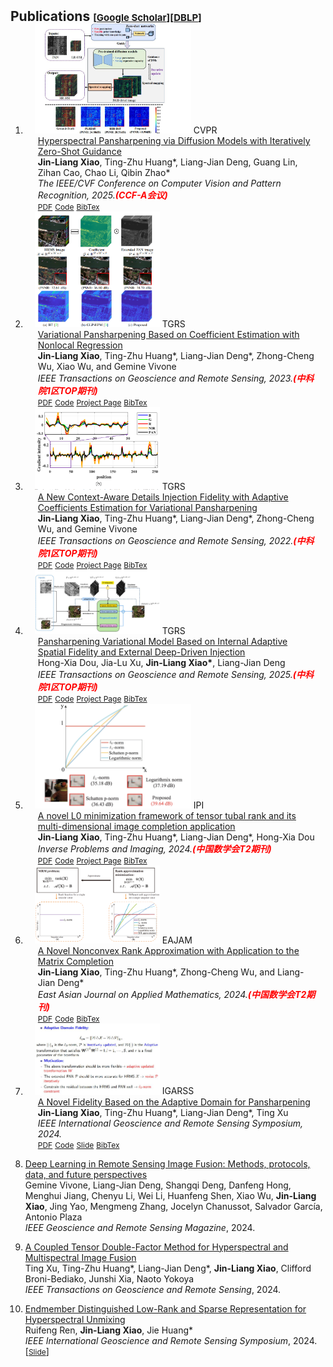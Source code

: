 
<h2 id="publications" style="margin: 2px 0px -15px;">Publications <temp style="font-size:15px;">[</temp><a href="https://scholar.google.com.hk/citations?user=g5xlNmkAAAAJ&hl=zh-CN&oi=sra" target="_blank" style="font-size:15px;">Google Scholar</a><temp style="font-size:15px;">]</temp><temp style="font-size:15px;">[</temp><a href="https://dblp.org/pid/318/0717.html" target="_blank" style="font-size:15px;">DBLP</a><temp style="font-size:15px;">]</temp></h2>

<div class="publications">
<ol class="bibliography">






<li>
<div class="pub-row">
  <div class="col-sm-3 abbr" style="position: relative;padding-right: 15px;padding-left: 15px;">
    <img src="assets/img/cvpr25.jpg" width="250px" class="teaser img-fluid z-depth-1" style="width=100%">
            <abbr class="badge">CVPR</abbr>
  </div>
  <div class="col-sm-9" style="position: relative;padding-right: 15px;padding-left: 20px;">
      <div class="title"><a href="https://openaccess.thecvf.com/content/CVPR2025/html/Xiao_Hyperspectral_Pansharpening_via_Diffusion_Models_with_Iteratively_Zero-Shot_Guidance_CVPR_2025_paper.html">Hyperspectral Pansharpening via Diffusion Models with Iteratively Zero-Shot Guidance</a></div>
      <div class="author"><strong>Jin-Liang Xiao</strong>, Ting-Zhu Huang*, Liang-Jian Deng, Guang Lin, Zihan Cao, Chao Li, Qibin Zhao*</div>
      <div class="periodical"><em>The IEEE/CVF Conference on Computer Vision and Pattern Recognition, 2025.<strong><font color="#FF0000">(CCF-A会议)</font></strong></em>
      </div>
    <div class="links">
      <a href="https://openaccess.thecvf.com/content/CVPR2025/papers/Xiao_Hyperspectral_Pansharpening_via_Diffusion_Models_with_Iteratively_Zero-Shot_Guidance_CVPR_2025_paper.pdf" class="btn btn-sm z-depth-0" role="button" target="_blank" style="font-size:12px;">PDF</a>
      <a href="https://github.com/Jin-liangXiao/DM-zs" class="btn btn-sm z-depth-0" role="button" target="_blank" style="font-size:12px;">Code</a>
      <a href="" class="btn btn-sm z-depth-0" role="button" target="_blank" style="font-size:12px;">BibTex</a> 
    </div>
  </div>
</div>
</li>





<li>
<div class="pub-row">
  <div class="col-sm-3 abbr" style="position: relative;padding-right: 15px;padding-left: 15px;">
    <img src="assets/img/sfnlr.png" width="200px" class="teaser img-fluid z-depth-1" style="width=100;height=30%">
            <abbr class="badge">TGRS</abbr>
  </div>
  <div class="col-sm-9" style="position: relative;padding-right: 15px;padding-left: 20px;">
      <div class="title"><a href="https://ieeexplore.ieee.org/document/10218368">Variational Pansharpening Based on Coefficient Estimation with Nonlocal Regression</a></div>
      <div class="author"><strong>Jin-Liang Xiao</strong>, Ting-Zhu Huang*, Liang-Jian Deng*, Zhong-Cheng Wu, Xiao Wu, and Gemine Vivone</div>
      <div class="periodical"><em>IEEE Transactions on Geoscience and Remote Sensing, 2023.<strong><font color="#FF0000">(中科院1区TOP期刊)</font></strong></em>
      </div>
    <div class="links">
      <a href="assets/PDF/2023SFNLR.pdf" class="btn btn-sm z-depth-0" role="button" target="_blank" style="font-size:12px;">PDF</a>
      <a href="https://github.com/Jin-liangXiao/SFNLR" class="btn btn-sm z-depth-0" role="button" target="_blank" style="font-size:12px;">Code</a>
      <a href="" style="font-size:12px;">Project Page</a>
      <a href="https://dblp.org/rec/journals/tgrs/XiaoHDWWV23.html?view=bibtex" class="btn btn-sm z-depth-0" role="button" target="_blank" style="font-size:12px;">BibTex</a> 
    </div>
  </div>
</div>
</li>






<li>
<div class="pub-row">
  <div class="col-sm-3 abbr" style="position: relative;padding-right: 15px;padding-left: 15px;">
    <img src="assets/img/cdif3.png" width="200px" class="teaser img-fluid z-depth-1" style="width=100;height=30%">
            <abbr class="badge">TGRS</abbr>
  </div>
  <div class="col-sm-9" style="position: relative;padding-right: 15px;padding-left: 20px;">
      <div class="title"><a href="https://ieeexplore.ieee.org/document/9721243">A New Context-Aware Details Injection Fidelity with Adaptive Coefficients Estimation for Variational Pansharpening</a></div>
      <div class="author"><strong>Jin-Liang Xiao</strong>, Ting-Zhu Huang*, Liang-Jian Deng*, Zhong-Cheng Wu, and Gemine Vivone</div>
      <div class="periodical"><em>IEEE Transactions on Geoscience and Remote Sensing, 2022.<strong><font color="#FF0000">(中科院1区TOP期刊)</font></strong></em>
      </div>
    <div class="links">
      <a href="assets/PDF/2022CDIF.pdf" class="btn btn-sm z-depth-0" role="button" target="_blank" style="font-size:12px;">PDF</a>
      <a href="https://github.com/liangjiandeng/CDIF" class="btn btn-sm z-depth-0" role="button" target="_blank" style="font-size:12px;">Code</a>
      <a href="" style="font-size:12px;">Project Page</a>
      <a href="https://dblp.org/rec/journals/tgrs/XiaoHDWV22.html?view=bibtex&param=0" class="btn btn-sm z-depth-0" role="button" target="_blank" style="font-size:12px;">BibTex</a> 
    </div>
  </div>
</div>
</li>





<li>
<div class="pub-row">
  <div class="col-sm-3 abbr" style="position: relative;padding-right: 15px;padding-left: 15px;">
    <img src="assets/img/tgrs-25.jpg" width="200px" class="teaser img-fluid z-depth-1" style="width=100;height=30%">
            <abbr class="badge">TGRS</abbr>
  </div>
  <div class="col-sm-9" style="position: relative;padding-right: 15px;padding-left: 20px;">
      <div class="title"><a href="https://ieeexplore.ieee.org/abstract/document/11062857">Pansharpening Variational Model Based on Internal Adaptive Spatial Fidelity and External Deep-Driven Injection</a></div>
      <div class="author">Hong-Xia Dou, Jia-Lu Xu, <strong>Jin-Liang Xiao*</strong>, Liang-Jian Deng</div>
      <div class="periodical"><em>IEEE Transactions on Geoscience and Remote Sensing, 2025.<strong><font color="#FF0000">(中科院1区TOP期刊)</font></strong></em>
      </div>
    <div class="links">
      <a href="" class="btn btn-sm z-depth-0" role="button" target="_blank" style="font-size:12px;">PDF</a>
      <a href="" class="btn btn-sm z-depth-0" role="button" target="_blank" style="font-size:12px;">Code</a>
      <a href="" style="font-size:12px;">Project Page</a>
      <a href="" class="btn btn-sm z-depth-0" role="button" target="_blank" style="font-size:12px;">BibTex</a> 
    </div>
  </div>
</div>
</li>









<li>
<div class="pub-row">
  <div class="col-sm-3 abbr" style="position: relative;padding-right: 15px;padding-left: 15px;">
    <img src="assets/img/IPI_1.png" width="250px" class="teaser img-fluid z-depth-1" style="width=100%">
            <abbr class="badge">IPI</abbr>
  </div>
  <div class="col-sm-9" style="position: relative;padding-right: 15px;padding-left: 20px;">
      <div class="title"><a href="https://www.aimsciences.org/article/doi/10.3934/ipi.2024018">A novel L0 minimization framework of tensor tubal rank and its multi-dimensional image completion application</a></div>
      <div class="author"><strong>Jin-Liang Xiao</strong>, Ting-Zhu Huang*, Liang-Jian Deng*, Hong-Xia Dou</div>
      <div class="periodical"><em>Inverse Problems and Imaging, 2024.<strong><font color="#FF0000">(中国数学会T2期刊)</font></strong></em>
      </div>
    <div class="links">
      <a href="assets/PDF/2024ipi.pdf" class="btn btn-sm z-depth-0" role="button" target="_blank" style="font-size:12px;">PDF</a>
      <a href="https://github.com/Jin-liangXiao/L0-TC" class="btn btn-sm z-depth-0" role="button" target="_blank" style="font-size:12px;">Code</a>
      <a href="" style="font-size:12px;">Project Page</a>
      <a href="https://github.com/Jin-liangXiao/Jin-liangXiao.github.io/blob/main/assets/img/IPI-bib.txt" class="btn btn-sm z-depth-0" role="button" target="_blank" style="font-size:12px;">BibTex</a> 
    </div>
  </div>
</div>
</li>



<li>
<div class="pub-row">
  <div class="col-sm-3 abbr" style="position: relative;padding-right: 15px;padding-left: 15px;">
    <img src="assets/img/eajam_tfr.png" width="200px" class="teaser img-fluid z-depth-1" style="width=100%">
            <abbr class="badge">EAJAM</abbr>
  </div>
  <div class="col-sm-9" style="position: relative;padding-right: 15px;padding-left: 20px;">
      <div class="title"><a href="https://global-sci.com/article/91966/a-novel-nonconvex-rank-approximation-with-application-to-the-matrix-completion">A Novel Nonconvex Rank Approximation with Application to the Matrix Completion</a></div>
      <div class="author"><strong>Jin-Liang Xiao</strong>, Ting-Zhu Huang*, Zhong-Cheng Wu, and Liang-Jian Deng*</div>
      <div class="periodical"><em>East Asian Journal on Applied Mathematics, 2024.<strong><font color="#FF0000">(中国数学会T2期刊)</font></strong></em>
      </div>
    <div class="links">
      <a href="assets/PDF/2024eajam.pdf" class="btn btn-sm z-depth-0" role="button" target="_blank" style="font-size:12px;">PDF</a>
      <a href="https://github.com/Jin-liangXiao/TFR_code" class="btn btn-sm z-depth-0" role="button" target="_blank" style="font-size:12px;">Code</a>
      <a href="https://dblp.org/rec/journals/tgrs/XiaoHDWV22.html?view=bibtex&param=0" class="btn btn-sm z-depth-0" role="button" target="_blank" style="font-size:12px;">BibTex</a> 
    </div>
  </div>
</div>
</li>





<li>
<div class="pub-row">
  <div class="col-sm-3 abbr" style="position: relative;padding-right: 15px;padding-left: 15px;">
    <img src="assets/img/igarss24.jpg" width="200px" class="teaser img-fluid z-depth-1" style="width=100;height=30%">
            <abbr class="badge">IGARSS</abbr>
  </div>
  <div class="col-sm-9" style="position: relative;padding-right: 15px;padding-left: 20px;">
      <div class="title"><a href="https://ieeexplore.ieee.org/abstract/document/10642508">A Novel Fidelity Based on the Adaptive Domain for Pansharpening</a></div>
      <div class="author"><strong>Jin-Liang Xiao</strong>, Ting-Zhu Huang*, Liang-Jian Deng*, Ting Xu</div>
      <div class="periodical"><em>IEEE International Geoscience and Remote Sensing Symposium, 2024.</em>
      </div>
    <div class="links">
      <a href="assets/PDF/igarss-24.pdf" class="btn btn-sm z-depth-0" role="button" target="_blank" style="font-size:12px;">PDF</a>
      <a href="" class="btn btn-sm z-depth-0" role="button" target="_blank" style="font-size:12px;">Code</a>
      <a href="assets/PDF/pan_igarss.pdf" style="font-size:12px;">Slide</a>
      <a href="https://dblp.org/rec/conf/igarss/XiaoHDX24.html?view=bibtex" class="btn btn-sm z-depth-0" role="button" target="_blank" style="font-size:12px;">BibTex</a> 
    </div>
  </div>
</div>
</li>











 <li>
    <p><a href="https://ieeexplore.ieee.org/abstract/document/10778974">Deep Learning in Remote Sensing Image Fusion: Methods, protocols, data, and future perspectives</a> <br />
Gemine Vivone, Liang-Jian Deng, Shangqi Deng, Danfeng Hong, Menghui Jiang, Chenyu Li, Wei Li, Huanfeng Shen, Xiao Wu, <strong>Jin-Liang Xiao</strong>, Jing Yao, Mengmeng Zhang, Jocelyn Chanussot, Salvador García, Antonio Plaza <br />
<em>IEEE Geoscience and Remote Sensing Magazine</em>, 2024. </p>
  </li>






  <li>
    <p><a href="https://ieeexplore.ieee.org/stamp/stamp.jsp?tp=&arnumber=10500430">A Coupled Tensor Double-Factor Method for
Hyperspectral and Multispectral Image Fusion</a> <br />
Ting Xu, Ting-Zhu Huang*, Liang-Jian Deng*, <strong>Jin-Liang Xiao</strong>, Clifford Broni-Bediako, Junshi Xia, Naoto Yokoya <br />
<em>IEEE Transactions on Geoscience and Remote Sensing</em>, 2024. </p>
  </li>


  <li>
    <p><a href="https://ieeexplore.ieee.org/abstract/document/10641266">Endmember Distinguished Low-Rank and Sparse Representation for Hyperspectral Unmixing</a> <br />
Ruifeng Ren, <strong>Jin-Liang Xiao</strong>, Jie Huang* <br />
<em>IEEE International Geoscience and Remote Sensing Symposium</em>, 2024. 
    [<a href="assets/PDF/EDLSpRU.pdf" class="btn btn-sm z-depth-0" role="button" target="_blank" style="font-size:12px;">Slide</a>]
    </p>
  </li>







<br>


</ol>
</div>

